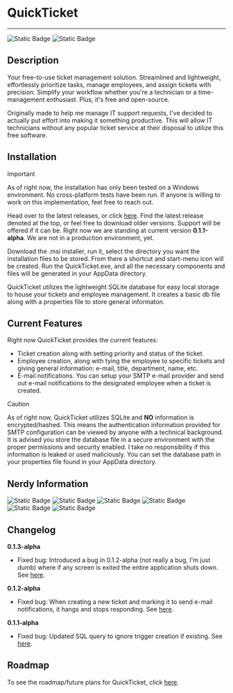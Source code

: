 # QuickTicket


-------------------------


![Static Badge](https://img.shields.io/badge/Version-0.1.3--alpha-blue) 
![Static Badge](https://img.shields.io/badge/Pull%20Requests-Welcome-red)

## Description

Your free-to-use ticket management solution. Streamlined and lightweight, effortlessly prioritize tasks, manage employees, and assign tickets with precision. Simplify your workflow whether you're a technician or a time-management enthusiast. Plus, it's free and open-source.

Originally made to help me manage IT support requests, I've decided to actually put effort into making it something productive. This will allow IT technicians without any popular ticket service at their disposal to utilize this free software.

## Installation

> [!IMPORTANT]
> As of right now, the installation has only been tested on a Windows environment. No cross-platform tests have been run. If anyone is willing to work on this implementation, feel free to reach out.


Head over to the latest releases, or click <a href="https://www.github.com/QuickTicket/tags">here</a>. Find the latest release denoted at the top, or feel free to download older versions. Support will be offered if it can be. Right now we are standing at current version **0.1.1-alpha**. We are not in a production environment, yet.

Download the .msi installer, run it, select the directory you want the installation files to be stored. From there a shortcut and start-menu icon will be created. Run the QuickTicket.exe, and all the necessary components and files will be generated in your AppData directory. 

QuickTicket utilizes the lightweight SQLite database for easy local storage to house your tickets and employee management. It creates a basic db file along with a properties file to store general informaton.

## Current Features
Right now QuickTicket provides the current features:
* Ticket creation along with setting priority and status of the ticket.
* Employee creation, along with tying the employee to specific tickets and giving general information: e-mail, title, department, name, etc.
* E-mail notifications. You can setup your SMTP e-mail provider and send out e-mail notifications to the designated employee when a ticket is created.
> [!CAUTION]
> As of right now, QuickTicket utilizes SQLite and **NO** information is encrypted/hashed. This means the authentication information provided for SMTP configuration can be viewed by anyone with a technical background. It is advised you store the database file in a secure environment with the proper permissions and security enabled. I take no responsibility if this information is leaked or used maliciously. You can set the database path in your properties file found in your AppData directory.

## Nerdy Information
![Static Badge](https://img.shields.io/badge/Language-Java-darkgreen) ![Static Badge](https://img.shields.io/badge/JDK-17-blue) ![Static Badge](https://img.shields.io/badge/JavaFX%20SDK-17.0.6-blue) ![Static Badge](https://img.shields.io/badge/jOOQ-3.18.6-darkred) ![Static Badge](https://img.shields.io/badge/Database%20(SQLite--JDBC)-3.42.0.0-red) ![Static Badge](https://img.shields.io/badge/Gradle-8.4-yellow)

## Changelog

**0.1.3-alpha**
- Fixed bug: Introduced a bug in 0.1.2-alpha (not really a bug, I'm just dumb) where if any screen is exited the entire application shuts down. See <a href="https://github.com/jkingster/QuickTicket/issues/4">here</a>.

**0.1.2-alpha**
- Fixed bug: When creating a new ticket and marking it to send e-mail notifications, it hangs and stops responding. See <a href="https://github.com/jkingster/QuickTicket/issues/3">here</a>.

**0.1.1-alpha**
- Fixed bug: Updated SQL query to ignore trigger creation if existing. See <a href="https://github.com/jkingster/QuickTicket/commit/3b2e35735e532f108966770b56466f358a0c154a">here</a>.

## Roadmap
To see the roadmap/future plans for QuickTicket, click <a href="https://github.com/jkingster/QuickTicket/blob/master/roadmap.md">here</a>.